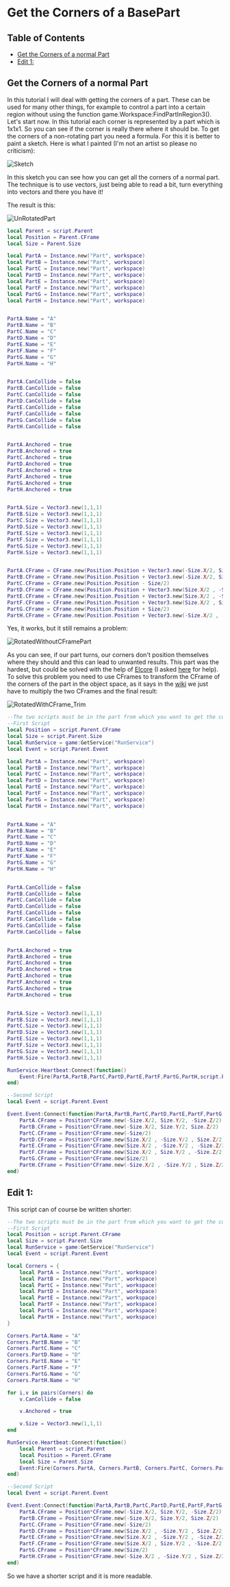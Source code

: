 # Get the Corners of a BasePart

## Table of Contents

* [Get the Corners of a normal Part](#get-the-corners-of-a-normal-part)
* [Edit 1:](#edit-1:)

## Get the Corners of a normal Part
In this tutorial I will deal with getting the corners of a part. These can be used for many other things, for example to control a part into a certain region without using the function game.Workspace:FindPartInRegion3(). Let's start now. In this tutorial each corner is represented by a part which is 1x1x1. So you can see if the corner is really there where it should be. To get the corners of a non-rotating part you need a formula. For this it is better to paint a sketch. Here is what I painted (I'm not an artist so please no criticism):

![Sketch](imgs/GetCornersOfPart/Sketch.png)

In this sketch you can see how you can get all the corners of a normal part. The technique is to use vectors, just being able to read a bit, turn everything into vectors and there you have it!

The result is this:

![UnRotatedPart](imgs/GetCornersOfPart/UnRotatedPart.gif)

```Lua
local Parent = script.Parent
local Position = Parent.CFrame
local Size = Parent.Size

local PartA = Instance.new("Part", workspace)
local PartB = Instance.new("Part", workspace)
local PartC = Instance.new("Part", workspace)
local PartD = Instance.new("Part", workspace)
local PartE = Instance.new("Part", workspace)
local PartF = Instance.new("Part", workspace)
local PartG = Instance.new("Part", workspace)
local PartH = Instance.new("Part", workspace)


PartA.Name = "A"
PartB.Name = "B"
PartC.Name = "C"
PartD.Name = "D"
PartE.Name = "E"
PartF.Name = "F"
PartG.Name = "G"
PartH.Name = "H"


PartA.CanCollide = false
PartB.CanCollide = false
PartC.CanCollide = false
PartD.CanCollide = false
PartE.CanCollide = false
PartF.CanCollide = false
PartG.CanCollide = false
PartH.CanCollide = false


PartA.Anchored = true
PartB.Anchored = true
PartC.Anchored = true
PartD.Anchored = true
PartE.Anchored = true
PartF.Anchored = true
PartG.Anchored = true
PartH.Anchored = true


PartA.Size = Vector3.new(1,1,1)
PartB.Size = Vector3.new(1,1,1)
PartC.Size = Vector3.new(1,1,1)
PartD.Size = Vector3.new(1,1,1)
PartE.Size = Vector3.new(1,1,1)
PartF.Size = Vector3.new(1,1,1)
PartG.Size = Vector3.new(1,1,1)
PartH.Size = Vector3.new(1,1,1)


PartA.CFrame = CFrame.new(Position.Position + Vector3.new(-Size.X/2, Size.Y/2, -Size.Z/2))
PartB.CFrame = CFrame.new(Position.Position + Vector3.new(-Size.X/2, Size.Y/2, Size.Z/2))
PartC.CFrame = CFrame.new(Position.Position - Size/2)
PartD.CFrame = CFrame.new(Position.Position + Vector3.new(Size.X/2 , -Size.Y/2 , Size.Z/2))
PartE.CFrame = CFrame.new(Position.Position + Vector3.new(Size.X/2 , -Size.Y/2 , -Size.Z/2))
PartF.CFrame = CFrame.new(Position.Position + Vector3.new(Size.X/2 , Size.Y/2 , -Size.Z/2))
PartG.CFrame = CFrame.new(Position.Position + Size/2)
PartH.CFrame = CFrame.new(Position.Position + Vector3.new(-Size.X/2 , -Size.Y/2 , Size.Z/2))
```

Yes, it works, but it still remains a problem:

![RotatedWithoutCFramePart](imgs/GetCornersOfPart/RotatedWithoutCFramePart.gif)

As you can see, if our part turns, our corners don't position themselves where they should and this can lead to unwanted results. This part was the hardest, but could be solved with the help of [Elcore](https://devforum.roblox.com/u/elocore/summary) (I asked [here](https://devforum.roblox.com/t/cframe-toobjectspace-does-not-really-work/443293) for help). To solve this problem you need to use CFrames to transform the CFrame of the corners of the part in the object space, as it says in the [wiki](https://developer.roblox.com/en-us/api-reference/datatype/CFrame) we just have to multiply the two CFrames and the final result:

![RotatedWithCFrame_Trim](imgs/GetCornersOfPart/RotatedWithCFrame_Trim.gif)
```Lua
--The two scripts must be in the part from which you want to get the corners.
--First Script
local Position = script.Parent.CFrame
local Size = script.Parent.Size
local RunService = game:GetService("RunService")
local Event = script.Parent.Event

local PartA = Instance.new("Part", workspace)
local PartB = Instance.new("Part", workspace)
local PartC = Instance.new("Part", workspace)
local PartD = Instance.new("Part", workspace)
local PartE = Instance.new("Part", workspace)
local PartF = Instance.new("Part", workspace)
local PartG = Instance.new("Part", workspace)
local PartH = Instance.new("Part", workspace)


PartA.Name = "A"
PartB.Name = "B"
PartC.Name = "C"
PartD.Name = "D"
PartE.Name = "E"
PartF.Name = "F"
PartG.Name = "G"
PartH.Name = "H"


PartA.CanCollide = false
PartB.CanCollide = false
PartC.CanCollide = false
PartD.CanCollide = false
PartE.CanCollide = false
PartF.CanCollide = false
PartG.CanCollide = false
PartH.CanCollide = false


PartA.Anchored = true
PartB.Anchored = true
PartC.Anchored = true
PartD.Anchored = true
PartE.Anchored = true
PartF.Anchored = true
PartG.Anchored = true
PartH.Anchored = true


PartA.Size = Vector3.new(1,1,1)
PartB.Size = Vector3.new(1,1,1)
PartC.Size = Vector3.new(1,1,1)
PartD.Size = Vector3.new(1,1,1)
PartE.Size = Vector3.new(1,1,1)
PartF.Size = Vector3.new(1,1,1)
PartG.Size = Vector3.new(1,1,1)
PartH.Size = Vector3.new(1,1,1)

RunService.Heartbeat:Connect(function()
	Event:Fire(PartA,PartB,PartC,PartD,PartE,PartF,PartG,PartH,script.Parent.CFrame,script.Parent.Size)
end)

--Second Script
local Event = script.Parent.Event

Event.Event:Connect(function(PartA,PartB,PartC,PartD,PartE,PartF,PartG,PartH,Position,Size)
	PartA.CFrame = Position*CFrame.new(-Size.X/2, Size.Y/2, -Size.Z/2)
	PartB.CFrame = Position*CFrame.new(-Size.X/2, Size.Y/2, Size.Z/2)
	PartC.CFrame = Position*CFrame.new(-Size/2)
	PartD.CFrame = Position*CFrame.new(Size.X/2 , -Size.Y/2 , Size.Z/2)
	PartE.CFrame = Position*CFrame.new(Size.X/2 , -Size.Y/2 , -Size.Z/2)
	PartF.CFrame = Position*CFrame.new(Size.X/2 , Size.Y/2 , -Size.Z/2)
	PartG.CFrame = Position*CFrame.new(Size/2)
	PartH.CFrame = Position*CFrame.new(-Size.X/2 , -Size.Y/2 , Size.Z/2)	
end)
```

## Edit 1:
This script can of course be written shorter:
```Lua
--The two scripts must be in the part from which you want to get the corners.
--First Script
local Position = script.Parent.CFrame
local Size = script.Parent.Size
local RunService = game:GetService("RunService")
local Event = script.Parent.Event

local Corners = {
	local PartA = Instance.new("Part", workspace)
	local PartB = Instance.new("Part", workspace)
	local PartC = Instance.new("Part", workspace)
	local PartD = Instance.new("Part", workspace)
	local PartE = Instance.new("Part", workspace)
	local PartF = Instance.new("Part", workspace)
	local PartG = Instance.new("Part", workspace)
	local PartH = Instance.new("Part", workspace)
}

Corners.PartA.Name = "A"
Corners.PartB.Name = "B"
Corners.PartC.Name = "C"
Corners.PartD.Name = "D"
Corners.PartE.Name = "E"
Corners.PartF.Name = "F"
Corners.PartG.Name = "G"
Corners.PartH.Name = "H"

for i,v in pairs(Corners) do
	v.CanCollide = false

	v.Anchored = true

	v.Size = Vector3.new(1,1,1)
end

RunService.Heartbeat:Connect(function()
	local Parent = script.Parent
	local Position = Parent.CFrame
	local Size = Parent.Size
	Event:Fire(Corners.PartA, Corners.PartB, Corners.PartC, Corners.PartD, Corners.PartE, Corners.PartF, Corners.PartG, Corners.PartH, Position, Size)
end)

--Second Script
local Event = script.Parent.Event

Event.Event:Connect(function(PartA,PartB,PartC,PartD,PartE,PartF,PartG,PartH,Position,Size)
	PartA.CFrame = Position*CFrame.new(-Size.X/2, Size.Y/2, -Size.Z/2)
	PartB.CFrame = Position*CFrame.new(-Size.X/2, Size.Y/2, Size.Z/2)
	PartC.CFrame = Position*CFrame.new(-Size/2)
	PartD.CFrame = Position*CFrame.new(Size.X/2 , -Size.Y/2 , Size.Z/2)
	PartE.CFrame = Position*CFrame.new(Size.X/2 , -Size.Y/2 , -Size.Z/2)
	PartF.CFrame = Position*CFrame.new(Size.X/2 , Size.Y/2 , -Size.Z/2)
	PartG.CFrame = Position*CFrame.new(Size/2)
	PartH.CFrame = Position*CFrame.new(-Size.X/2 , -Size.Y/2 , Size.Z/2)	
end)
```
So we have a shorter script and it is more readable.
